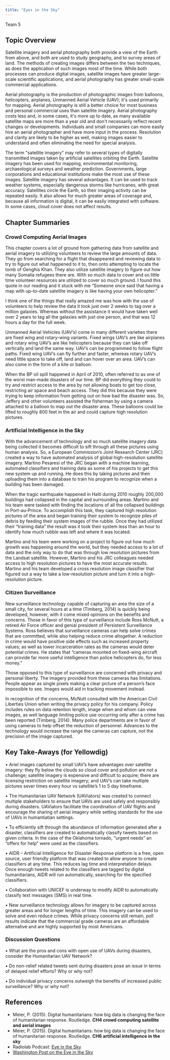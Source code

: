 ```yaml
---
title: "Eyes in the Sky"
---
```


Team 5

## Topic Overview
Satellite imagery and aerial photography both provide a view of the Earth from above, and both are used to study geography, and to survey areas of land. The methods of creating images differs between the two techniques, as does the application of such images most of the time. While both processes can produce digital images, satellite images have greater large-scale scientific applications, and aerial photography has greater small-scale commercial applications.

Aerial photography is the production of photographic images from balloons, helicopters, airplanes, Unmanned Aerial Vehicle (UAV); it's used primarily for mapping. Aerial photography is still a better choice for most business and personal commercial uses than satellite imagery. Aerial photography costs less and, in some cases, it's more up to date, as many available satellite maps are more than a year old and don't necessarily reflect recent changes or developments. Individuals and small companies can more easily hire an aerial photographer and have more input in the process. Resolution and clarity are likely to be higher as well, making images easier to understand and often eliminating the need for special analysis.

The term "satellite imagery" may refer to several types of digitally transmitted images taken by artificial satellites orbiting the Earth. Satellite imagery has been used for mapping, environmental monitoring, archaeological surveys and weather prediction. Governments, large corporations and educational institutions make the most use of these images. Satellite imagery has several advantages. It can be used to track weather systems, especially dangerous storms like hurricanes, with great accuracy. Satellites circle the Earth, so their imaging activity can be repeated easily. It also allows for much greater areas of coverage and, because all information is digital, it can be easily integrated with software. In some cases, cloud cover does not affect results.


## Chapter Summaries

### Crowd Computing Aerial Images
This chapter covers a lot of ground from gathering data from satellite and aerial imagery to utilizing volunteers to review the large amounts of data. They go from searching for a flight that disappeared and reviewing data to try to figure out what happened to it to, then onto attempting to locate the tomb of Genghis Khan. They also utilize satellite imagery to figure out how many Somalia refugees there are. With so much data to cover and so little time volunteer resources are utilized to cover so much ground. I found this quote in our reading and it stuck with me “Someone once said that having a map with up-to-date satellite imagery is like having your own helicopter.”

I think one of the things that really amazed me was how with the use of volunteers to help review the data it took just over 2 weeks to tag over a million galaxies. Whereas without the assistance it would have taken well over 2 years to tag all the galaxies with just one person, and that was 12 hours a day for the full week.

Unmanned Aerial Vehicles (UAV’s) come in many different varieties there are fixed wing and rotary-wing variants. Fixed wings UAV’s are like airplanes and rotary wing UAV’s are like helicopters because they can take off vertically and land the same way. UAV’s can be programmed to follow flight paths. Fixed wing UAV’s can fly further and faster, whereas rotary UAV’s need little space to take off, land and can hover over an area. UAV’s can also come in the form of a kite or balloon.

When the BP oil spill happened in April of 2010, often referred to as one of the worst man-made disasters of our time. BP did everything they could to try and restrict access to the area by not allowing boats to get too close, restricting air space and beach access. They did this because they were trying to keep information from getting out on how bad the disaster was. So, Jeffery and other volunteers assisted the fisherman by using a camera attached to a balloon to map out the disaster area. These balloons could be lifted to roughly 800 feet in the air and could capture high resolution pictures.


### Artificial Intelligence in the Sky
With the advancement of technology and so much satellite imagery data being collected it becomes difficult to sift through all these pictures using human analysis. So, a European Commission’s Joint Research Center (JRC) created a way to have automated analysis of global high-resolution satellite imagery. Martino Pesaresi of the JRC began with a machine learning, automated classifiers and training data as some of his projects to get this new system up and running. He does this by taking pictures and then uploading them into a database to train his program to recognize when a building has been damaged.

When the tragic earthquake happened in Haiti during 2010 roughly 200,000 buildings had collapsed in the capital and surrounding areas. Martino and his team were tasked with finding the locations of all the collapsed buildings in Port-au-Prince. To accomplish this task, they captured high resolution pictures of the area and began training their system to recognize piles of debris by feeding their system images of the rubble. Once they had utilized their “training data” the result was it took their system less than an hour to identify how much rubble was left and where it was located.

Martino and his team were working on a project to figure out how much growth was happening around the world, but they needed access to a lot of data and the only way to do that was through low resolution pictures from the Landsat satellite. However, Martino and his JRC colleagues needed access to high resolution pictures to have the most accurate results. Martino and his team developed a cross resolution image classifier that figured out a way to take a low-resolution picture and turn it into a high-resolution picture.


### Citizen Surveillance 
New surveillance technology capable of capturing an area the size of a small city, for several hours at a time (Timberg, 2014) is quickly being developed, however, with it come mixed opinions on the benefits and concerns.  Those in favor of this type of surveillance include Ross McNutt, a retired Air Force officer and genial president of Persistent Surveillance Systems. Ross believes that surveillance cameras can help solve crimes that are committed, while also helping reduce crime altogether.  A reduction in crime would have positive side effects such as increased property values; as well as lower incarceration rates as the cameras would deter potential crimes.  He states that “cameras mounted on fixed-wing aircraft can provide far more useful intelligence than police helicopters do, for less money.” 

Those opposed to this type of surveillance are concerned with privacy and personal liberty. The imagery provided from these cameras has limitations.  People appear as single pixels making a clear picture of a person’s face impossible to see. Images would aid in tracking movement instead.

In recognition of the concerns, McNutt consulted with the American Civil Liberties Union when writing the privacy policy for his company.  Policy includes rules on data retention length, image when and whom can view images, as well language limiting police use occurring only after a crime has been reported (Timberg, 2014). Many police departments are in favor of using cameras to help offset the reduction of personnel.  Advances to the technology would increase the range the cameras can capture, not the precision of the image captured.  



## Key Take-Aways (for Yellowdig)
•	Ariel images captured by small UAV’s have advantages over satellite imagery: they fly below the clouds so cloud cover and pollution are not a challenge; satellite imagery is expensive and difficult to acquire; there are licensing restriction on satellite imagery; and UAV’s can take multiple pictures sever times every hour vs satellite’s 1 to 5 day timeframe.  

•	The Humanitarian UAV Network (UAViators) was created to connect multiple stakeholders to ensure that UAVs are used safely and responsibly during disasters.  UAViators facilitate the coordination of UAV flights and encourage the sharing of aerial imagery while setting standards for the use of UAVs in humantiatian settings.  

•	To efficiently sift through the abundance of information generated after a disaster, classifiers are created to automatically classify tweets based on given criteria.  In the case of the Oklahoma tornado, “urgent needs” an “offers for help” were used as the classifiers. 

•	AIDR – Artificial Intelligence for Disaster Response platform is a free, open source, user friendly platform that was created to allow anyone to create classifiers at any time.  This reduces lag time and interpretation delays.  Once enough tweets related to the classifiers are tagged by digital humanitarians, AIDR will run automatically, searching for the specified classifiers. 

•	Collaboration with UNICEF is underway to modify AIDR to automatically classify text messages (SMS) in real time. 

•	New surveillance technology allows for imagery to be captured across greater areas and for longer lengths of time.  This imagery can be used to solve and even reduce crimes.  While privacy concerns still remain, poll results indicate that the commercial grade cameras are an affordable alternative and are highly supported by most Americans.  

### Discussion Questions
•	What are the pros and cons with open use of UAVs during disasters, consider the Humanitarian UAV Network?

•	Do non-relief related tweets sent during disasters pose an issue in terms of delayed relief efforts?  Why or why not?  

•	Do individual privacy concerns outweigh the benefits of increased public surveillance?  Why or why not? 



## References

*	Meier, P. (2015). Digital humanitarians: how big data is changing the face of humanitarian response. Routledge. **CH4 crowd computing satellite and aerial images**  
*	Meier, P. (2015). Digital humanitarians: how big data is changing the face of humanitarian response. Routledge. **CH6 artificial intelligence in the sky**  
*	Radiolab Podcast: [Eye in the Sky](https://www.wnycstudios.org/story/eye-sky)   
* [Washington Post on the Eye in the Sky](https://www.washingtonpost.com/business/technology/new-surveillance-technology-can-track-everyone-in-an-area-for-several-hours-at-a-time/2014/02/05/82f1556e-876f-11e3-a5bd-844629433ba3_story.html)   



